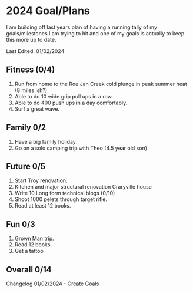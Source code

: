 # 2024 Goal/Plans

I am building off last years plan of having a running tally of my goals/milestones I am trying to hit and one of my goals is actually to keep this more up to date. 

Last Edited: 01/02/2024

## Fitness  (0/4)
1. Run from home to the Roe Jan Creek cold plunge in peak summer heat (8 miles ish?)
2. Able to do 10 wide grip pull ups in a row.
3. Able to do 400 push ups in a day comfortably.
4. Surf a great wave.

## Family 0/2
1. Have a big family holiday.
2. Go on a solo camping trip with Theo (4.5 year old son)

## Future 0/5
1. Start Troy renovation.
2. Kitchen and major structural renovation Craryville house
3. Write 10 Long form technical blogs (0/10)
4. Shoot 1000 pelets through target rifle.
5. Read at least 12 books.

## Fun 0/3
1. Grown Man trip. 
2. Read 12 books.
3. Get a tattoo

Overall 0/14
-------
Changelog
01/02/2024 - Create Goals
